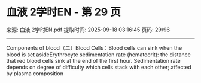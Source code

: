 # 血液 2学时EN - 第 29 页

来源: 血液 2学时EN.pdf
提取时间: 2025-09-18 03:16:45
页码: 29/96

---

Components of blood（二）Blood Cells：Blood cells can sink when the blood is set asideErythrocyte sedimentation rate (hematocrit): the distance that red blood cells sink at the end of the first hour.
Sedimentation rate depends on degree of difficulty which cells stack with each other; affected by plasma composition
